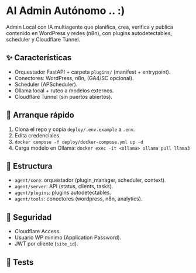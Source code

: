 # AI Admin Autónomo .. :)

Admin Local con IA multiagente que planifica, crea, verifica y publica contenido en WordPress y redes (n8n), con plugins autodetectables, scheduler y Cloudflare Tunnel.

## ✨ Características
- Orquestador FastAPI + carpeta `plugins/` (manifest + entrypoint).
- Conectores: WordPress, n8n, (GA4/SC opcional).
- Scheduler (APScheduler).
- Ollama local + ruteo a modelos externos.
- Cloudflare Tunnel (sin puertos abiertos).

## 🚀 Arranque rápido
1. Clona el repo y copia `deploy/.env.example` a `.env`.
2. Edita credenciales.
3. `docker compose -f deploy/docker-compose.yml up -d`
4. Carga modelo en Ollama: `docker exec -it <ollama> ollama pull llama3`

## 🧩 Estructura
- `agent/core`: orquestador (plugin_manager, scheduler, context).
- `agent/server`: API (status, clients, tasks).
- `agent/plugins`: plugins autodetectables.
- `agent/tools`: conectores (wordpress, n8n, analytics).

## 🔐 Seguridad
- Cloudflare Access.
- Usuario WP mínimo (Application Password).
- JWT por cliente (`site_id`).

## 🧪 Tests
